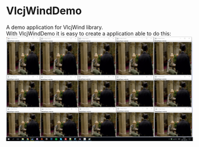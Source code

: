 # VlcjWindDemo
A demo application for VlcjWind library.<br/>
With VlcjWindDemo it is easy to create a application able to do this:<br/>
![VlcjWindDemo](https://github.com/APayerl/VlcjWindDemo/blob/master/etc/VlcjWindExample.png)
